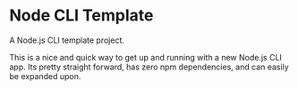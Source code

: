 # Node CLI Template
A Node.js CLI template project.

This is a nice and quick way to get up and running with a new Node.js CLI app. Its pretty straight forward, has zero npm dependencies, and can easily be expanded upon.

